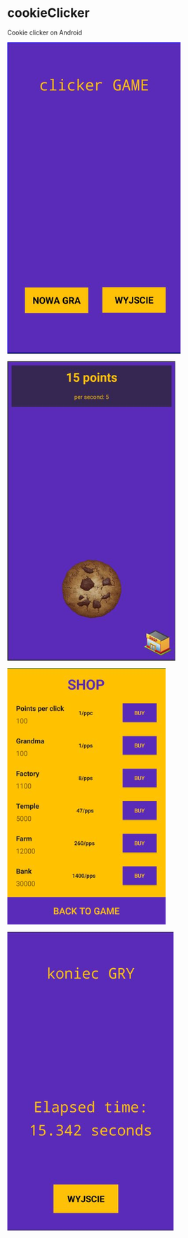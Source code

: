 # cookieClicker
Cookie clicker on Android

![alt text](https://github.com/Karolok/cookieClicker/blob/master/mainActivity.JPG)

![alt text](https://github.com/Karolok/cookieClicker/blob/master/game%20activity.JPG)

![alt text](https://github.com/Karolok/cookieClicker/blob/master/shopActivity.JPG)

![alt text](https://github.com/Karolok/cookieClicker/blob/master/finishActivity.JPG)
